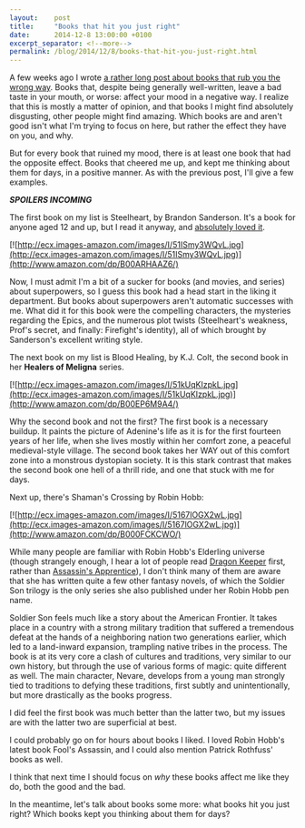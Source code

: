 ```yaml
---
layout:    post
title:     "Books that hit you just right"
date:      2014-12-8 13:00:00 +0100
excerpt_separator: <!--more-->
permalink: /blog/2014/12/8/books-that-hit-you-just-right.html
---
```


A few weeks ago I wrote [a rather long post about books that rub you the wrong way](/2014/11/13/books-that-mess-up-your-day.html). Books that, despite being generally well-written, leave a bad taste in your mouth, or worse: affect your mood in a negative way. I realize that this is mostly a matter of opinion, and that books I might find absolutely disgusting, other people might find amazing. Which books are and aren't good isn't what I'm trying to focus on here, but rather the effect they have on you, and why.

<!--more-->
But for every book that ruined my mood, there is at least one book that had the opposite effect. Books that cheered me up, and kept me thinking about them for days, in a positive manner. As with the previous post, I'll give a few examples.

***SPOILERS INCOMING***

The first book on my list is Steelheart, by Brandon Sanderson. It's a book for anyone aged 12 and up, but I read it anyway, and [absolutely loved it](/2013/9/27/thoughts-steelheart.html).

[![http://ecx.images-amazon.com/images/I/51ISmy3WQvL.jpg](http://ecx.images-amazon.com/images/I/51ISmy3WQvL.jpg)](http://www.amazon.com/dp/B00ARHAAZ6/)

Now, I must admit I'm a bit of a sucker for books (and movies, and series) about superpowers, so I guess this book had a head start in the liking it department. But books about superpowers aren't automatic successes with me. What did it for this book were the compelling characters, the mysteries regarding the Epics, and the numerous plot twists (Steelheart's weakness, Prof's secret, and finally: Firefight's identity), all of which brought by Sanderson's excellent writing style.

The next book on my list is Blood Healing, by K.J. Colt, the second book in her **Healers of Meligna** series.

[![http://ecx.images-amazon.com/images/I/51kUqKIzpkL.jpg](http://ecx.images-amazon.com/images/I/51kUqKIzpkL.jpg)](http://www.amazon.com/dp/B00EP6M9A4/)

Why the second book and not the first? The first book is a necessary buildup. It paints the picture of Adenine's life as it is for the first fourteen years of her life, when she lives mostly within her comfort zone, a peaceful medieval-style village. The second book takes her WAY out of this comfort zone into a monstrous dystopian society. It is this stark contrast that makes the second book one hell of a thrill ride, and one that stuck with me for days.

Next up, there's Shaman's Crossing by Robin Hobb:

[![http://ecx.images-amazon.com/images/I/5167lOGX2wL.jpg](http://ecx.images-amazon.com/images/I/5167lOGX2wL.jpg)](http://www.amazon.com/dp/B000FCKCWO/)

While many people are familiar with Robin Hobb's Elderling universe (though strangely enough, I hear a lot of people read [Dragon Keeper](http://en.wikipedia.org/wiki/Dragon_Keeper) first, rather than [Assassin's Apprentice](http://en.wikipedia.org/wiki/Assassin%27s_Apprentice)), I don't think many of them are aware that she has written quite a few other fantasy novels, of which the Soldier Son trilogy is the only series she also published under her Robin Hobb pen name.

Soldier Son feels much like a story about the American Frontier. It takes place in a country with a strong military tradition that suffered a tremendous defeat at the hands of a neighboring nation two generations earlier, which led to a land-inward expansion, trampling native tribes in the process. The book is at its very core a clash of cultures and traditions, very similar to our own history, but through the use of various forms of magic: quite different as well. The main character, Nevare, develops from a young man strongly tied to traditions to defying these traditions, first subtly and unintentionally, but more drastically as the books progress.

I did feel the first book was much better than the latter two, but my issues are with the latter two are superficial at best.

I could probably go on for hours about books I liked. I loved Robin Hobb's latest book Fool's Assassin, and I could also mention Patrick Rothfuss' books as well.

I think that next time I should focus on *why* these books affect me like they do, both the good and the bad.

In the meantime, let's talk about books some more: what books hit you just right? Which books kept you thinking about them for days?